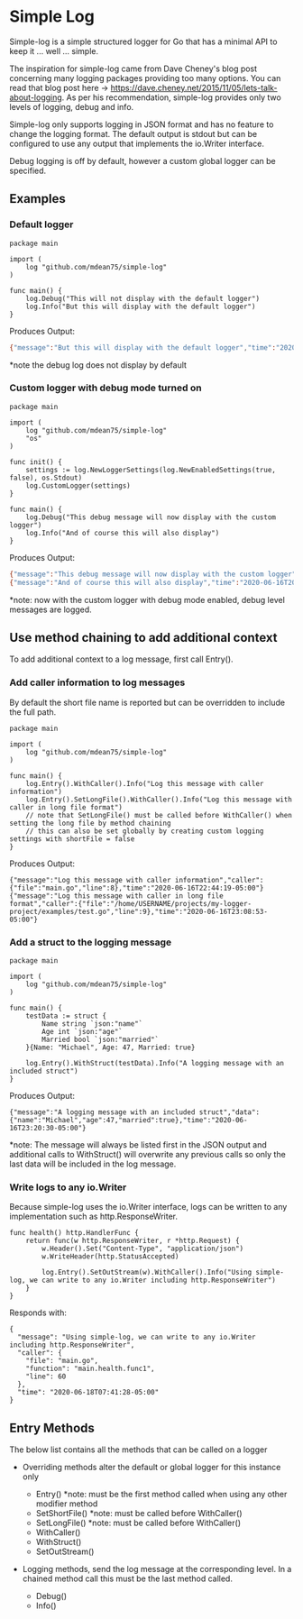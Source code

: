 # Simple Log

Simple-log is a simple structured logger for Go that has a minimal API to keep it ... well ... simple.  

The inspiration for simple-log came from Dave Cheney's blog post concerning many logging packages providing too many options. 
You can read that blog post here -> https://dave.cheney.net/2015/11/05/lets-talk-about-logging.  As per his recommendation, 
simple-log provides only two levels of logging, debug and info. 

Simple-log only supports logging in JSON format and has no feature to change the logging format.  The default output is 
stdout but can be configured to use any output that implements the io.Writer interface.  

Debug logging is off by default, however a custom global logger can be specified.

## Examples

### Default logger

```
package main

import (
	log "github.com/mdean75/simple-log"
)

func main() {
    log.Debug("This will not display with the default logger")
    log.Info("But this will display with the default logger")
}
``` 

Produces Output: 
```bash
{"message":"But this will display with the default logger","time":"2020-06-16T20:13:36-05:00"}
```
*note the debug log does not display by default

### Custom logger with debug mode turned on

```
package main

import (
	log "github.com/mdean75/simple-log"
	"os"
)

func init() {
	settings := log.NewLoggerSettings(log.NewEnabledSettings(true, false), os.Stdout)
	log.CustomLogger(settings)
}

func main() {
	log.Debug("This debug message will now display with the custom logger")
	log.Info("And of course this will also display")
}
```

Produces Output:
```bash
{"message":"This debug message will now display with the custom logger","time":"2020-06-16T20:13:36-05:00"}
{"message":"And of course this will also display","time":"2020-06-16T20:13:36-05:00"}
```
*note: now with the custom logger with debug mode enabled, debug level messages are logged.

## Use method chaining to add additional context

To add additional context to a log message, first call Entry().

### Add caller information to log messages
By default the short file name is reported but can be overridden to include the full path.

```
package main

import (
	log "github.com/mdean75/simple-log"
)

func main() {
    log.Entry().WithCaller().Info("Log this message with caller information")
    log.Entry().SetLongFile().WithCaller().Info("Log this message with caller in long file format")
    // note that SetLongFile() must be called before WithCaller() when setting the long file by method chaining
    // this can also be set globally by creating custom logging settings with shortFile = false
}
```

Produces Output:
```shell script
{"message":"Log this message with caller information","caller":{"file":"main.go","line":8},"time":"2020-06-16T22:44:19-05:00"}
{"message":"Log this message with caller in long file format","caller":{"file":"/home/USERNAME/projects/my-logger-project/examples/test.go","line":9},"time":"2020-06-16T23:08:53-05:00"}
```

### Add a struct to the logging message

```
package main

import (
    log "github.com/mdean75/simple-log"
)

func main() {
    testData := struct {
        Name string `json:"name"`
        Age int `json:"age"`
        Married bool `json:"married"`
    }{Name: "Michael", Age: 47, Married: true}

    log.Entry().WithStruct(testData).Info("A logging message with an included struct")
}
```

Produces Output:

```shell script
{"message":"A logging message with an included struct","data":{"name":"Michael","age":47,"married":true},"time":"2020-06-16T23:20:30-05:00"}
```
*note: The message will always be listed first in the JSON output and additional calls to WithStruct() will overwrite any 
previous calls so only the last data will be included in the log message.

### Write logs to any io.Writer

Because simple-log uses the io.Writer interface, logs can be written to any implementation such as http.ResponseWriter.

```
func health() http.HandlerFunc {
    return func(w http.ResponseWriter, r *http.Request) {
        w.Header().Set("Content-Type", "application/json")
        w.WriteHeader(http.StatusAccepted)
        
        log.Entry().SetOutStream(w).WithCaller().Info("Using simple-log, we can write to any io.Writer including http.ResponseWriter")
    }
}
```
Responds with:
```
{
  "message": "Using simple-log, we can write to any io.Writer including http.ResponseWriter",
  "caller": {
    "file": "main.go",
    "function": "main.health.func1",
    "line": 60
  },
  "time": "2020-06-18T07:41:28-05:00"
}
```

## Entry Methods

The below list contains all the methods that can be called on a logger

* Overriding methods alter the default or global logger for this instance only
  * Entry()         *note: must be the first method called when using any other modifier method
  * SetShortFile()  *note: must be called before WithCaller()
  * SetLongFile()   *note: must be called before WithCaller()
  * WithCaller()
  * WithStruct()
  * SetOutStream()

* Logging methods, send the log message at the corresponding level. In a chained method call this must be the last method called.
  * Debug()
  * Info()
